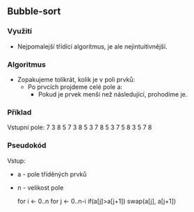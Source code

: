 ## Bubble-sort
### Využití
- Nejpomalejší třídící algoritmus, je ale nejintuitivnější.

### Algoritmus
- Zopakujeme tolikrát, kolik je v poli prvků:
	- Po prvcích projdeme celé pole a:
		- Pokud je prvek menší než následující, prohodíme je.


### Příklad
Vstupní pole: 7 3 8 5
	7 3 8 5
	3 7 8 5
	3 7 5 8
	3 5 7 8

### Pseudokód
Vstup:
- a - pole tříděných prvků
- n - velikost pole

	for i <- 0..n
		for j <- 0..n-i
			if(a[j]>a[j+1])
				swap(a[j], a[j+1])
